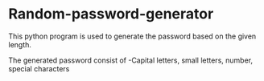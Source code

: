 # Random-password-generator

This python program is used to generate the password based on the given length.

The generated password consist of 
-Capital letters, small letters, number, special characters

